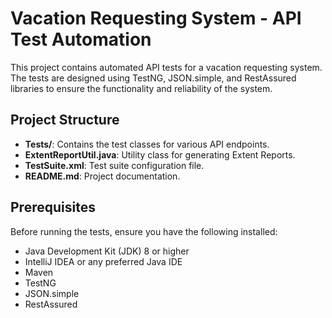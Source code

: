 # Vacation Requesting System - API Test Automation

This project contains automated API tests for a vacation requesting system. The tests are designed using TestNG, JSON.simple, and RestAssured libraries to ensure the functionality and reliability of the system.

## Project Structure

- **Tests/**: Contains the test classes for various API endpoints.
- **ExtentReportUtil.java**: Utility class for generating Extent Reports.
- **TestSuite.xml**: Test suite configuration file.
- **README.md**: Project documentation.

## Prerequisites

Before running the tests, ensure you have the following installed:

- Java Development Kit (JDK) 8 or higher
- IntelliJ IDEA or any preferred Java IDE
- Maven
- TestNG
- JSON.simple
- RestAssured
